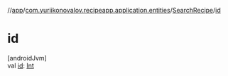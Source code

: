 //[app](../../../index.md)/[com.yuriikonovalov.recipeapp.application.entities](../index.md)/[SearchRecipe](index.md)/[id](id.md)

# id

[androidJvm]\
val [id](id.md): [Int](https://kotlinlang.org/api/latest/jvm/stdlib/kotlin/-int/index.html)
